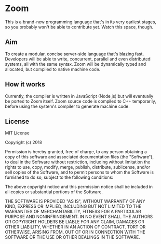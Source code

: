 # Zoom

This is a brand-new programming language that's in its very earliest stages, so you probably won't be able to contribute yet. Watch this space, though.

## Aim

To create a modular, concise server-side language that's blazing fast. Developers will be able to write, concurrent, parallel and even distributed systems, all with the same syntax. Zoom will be dynamically typed and allocated, but compiled to native machine code.

## How it works

Currently, the compiler is written in JavaScript (Node.js) but will eventually be ported to Zoom itself. Zoom source code is compiled to C++ temporarily, before using the system's compiler to generate machine code.

## License

MIT License

Copyright (c) 2018

Permission is hereby granted, free of charge, to any person obtaining a copy
of this software and associated documentation files (the "Software"), to deal
in the Software without restriction, including without limitation the rights
to use, copy, modify, merge, publish, distribute, sublicense, and/or sell
copies of the Software, and to permit persons to whom the Software is
furnished to do so, subject to the following conditions:

The above copyright notice and this permission notice shall be included in all
copies or substantial portions of the Software.

THE SOFTWARE IS PROVIDED "AS IS", WITHOUT WARRANTY OF ANY KIND, EXPRESS OR
IMPLIED, INCLUDING BUT NOT LIMITED TO THE WARRANTIES OF MERCHANTABILITY,
FITNESS FOR A PARTICULAR PURPOSE AND NONINFRINGEMENT. IN NO EVENT SHALL THE
AUTHORS OR COPYRIGHT HOLDERS BE LIABLE FOR ANY CLAIM, DAMAGES OR OTHER
LIABILITY, WHETHER IN AN ACTION OF CONTRACT, TORT OR OTHERWISE, ARISING FROM,
OUT OF OR IN CONNECTION WITH THE SOFTWARE OR THE USE OR OTHER DEALINGS IN THE
SOFTWARE.
